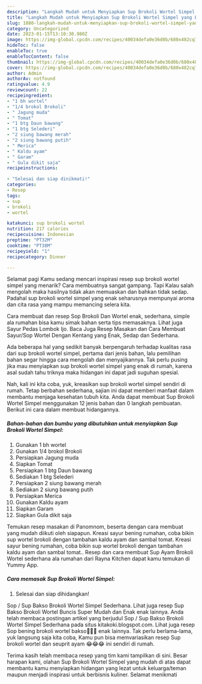 ```yaml
---
description: "Langkah Mudah untuk Menyiapkan Sup Brokoli Wortel Simpel yang Lezat Sekali, Buat Buka Puasa Lezat Sekali"
title: "Langkah Mudah untuk Menyiapkan Sup Brokoli Wortel Simpel yang Lezat Sekali, Buat Buka Puasa Lezat Sekali"
slug: 1880-langkah-mudah-untuk-menyiapkan-sup-brokoli-wortel-simpel-yang-lezat-sekali-buat-buka-puasa-lezat-sekali
category: Uncategorized
date: 2023-01-15T13:10:30.980Z
image: https://img-global.cpcdn.com/recipes/40034defa0e36d0b/680x482cq70/sup-brokoli-wortel-simpel-foto-resep-utama.jpg
hideToc: false
enableToc: true
enableTocContent: false
thumbnail: https://img-global.cpcdn.com/recipes/40034defa0e36d0b/680x482cq70/sup-brokoli-wortel-simpel-foto-resep-utama.jpg
cover: https://img-global.cpcdn.com/recipes/40034defa0e36d0b/680x482cq70/sup-brokoli-wortel-simpel-foto-resep-utama.jpg
author: Admin
authorAv: notfound
ratingvalue: 4.9
reviewcount: 22
recipeingredient:
- "1 bh wortel"
- "1/4 brokol Brokoli"
- " Jagung muda"
- " Tomat"
- "1 btg Daun bawang"
- "1 btg Selederi"
- "2 siung bawang merah"
- "2 siung bawang putih"
- " Merica"
- " Kaldu ayam"
- " Garam"
- " Gula dikit saja"
recipeinstructions:

- "Selesai dan siap dinikmati!"
categories:
- Resep
tags:
- sup
- brokoli
- wortel

katakunci: sup brokoli wortel 
nutrition: 217 calories
recipecuisine: Indonesian
preptime: "PT32M"
cooktime: "PT38M"
recipeyield: "1"
recipecategory: Dinner

---
```



Selamat pagi Kamu sedang mencari inspirasi resep sup brokoli wortel simpel yang menarik? Cara membuatnya sangat gampang. Tapi Kalau salah mengolah maka hasilnya tidak akan memuaskan dan bahkan tidak sedap. Padahal sup brokoli wortel simpel yang enak seharusnya mempunyai aroma dan cita rasa yang mampu memancing selera kita.


Cara membuat dan resep Sop Brokoli Dan Wortel enak, sederhana, simple ala rumahan bisa kamu simak bahan serta tips memasaknya. Lihat juga Sayur Pedas Lombok Ijo. Baca Juga Resep Masakan dan Cara Membuat Sayur/Sop Wortel Dengan Kentang yang Enak, Sedap dan Sederhana.

Ada beberapa hal yang sedikit banyak berpengaruh terhadap kualitas rasa dari sup brokoli wortel simpel, pertama dari jenis bahan, lalu pemilihan bahan segar hingga cara mengolah dan menyajikannya. Tak perlu pusing jika mau menyiapkan sup brokoli wortel simpel yang enak di rumah, karena asal sudah tahu triknya maka hidangan ini dapat jadi suguhan spesial.


Nah, kali ini kita coba, yuk, kreasikan sup brokoli wortel simpel sendiri di rumah. Tetap berbahan sederhana, sajian ini dapat memberi manfaat dalam membantu menjaga kesehatan tubuh kita. Anda dapat membuat Sup Brokoli Wortel Simpel menggunakan 12 jenis bahan dan 0 langkah pembuatan. Berikut ini cara dalam membuat hidangannya.

<!--inarticleads1-->

##### Bahan-bahan dan bumbu yang dibutuhkan untuk menyiapkan Sup Brokoli Wortel Simpel:

1. Gunakan 1 bh wortel
1. Gunakan 1/4 brokol Brokoli
1. Persiapkan  Jagung muda
1. Siapkan  Tomat
1. Persiapkan 1 btg Daun bawang
1. Sediakan 1 btg Selederi
1. Persiapkan 2 siung bawang merah
1. Sediakan 2 siung bawang putih
1. Persiapkan  Merica
1. Gunakan  Kaldu ayam
1. Siapkan  Garam
1. Siapkan  Gula dikit saja


Temukan resep masakan di Panomnom, beserta dengan cara membuat yang mudah diikuti oleh siapapun. Kreasi sayur bening rumahan, coba bikin sup wortel brokoli dengan tambahan kaldu ayam dan sambal tomat. Kreasi sayur bening rumahan, coba bikin sup wortel brokoli dengan tambahan kaldu ayam dan sambal tomat.. Resep dan cara membuat Sup Ayam Brokoli Wortel sederhana ala rumahan dari Rayna Kitchen dapat kamu temukan di Yummy App. 

<!--inarticleads2-->

##### Cara memasak Sup Brokoli Wortel Simpel:


1. Selesai dan siap dihidangkan!

Sop / Sup Bakso Brokoli Wortel Simpel Sederhana. Lihat juga resep Sup Bakso Brokoli Wortel Buncis Super Mudah dan Enak enak lainnya. Anda telah membaca postingan artikel yang berjudul Sop / Sup Bakso Brokoli Wortel Simpel Sederhana pada situs kitakoki.blogspot.com. Lihat juga resep Sop bening brokoli wortel bakso🥦🥕🍲 enak lainnya. Tak perlu berlama-lama, yuk langsung saja kita coba, Kamu pun bisa memvariasikan resep Sup brokoli wortel dan seuprit ayam 😂😂😂 ini sendiri di rumah. 

Terima kasih telah membaca resep yang tim kami tampilkan di sini. Besar harapan kami, olahan Sup Brokoli Wortel Simpel yang mudah di atas dapat membantu kamu menyiapkan hidangan yang lezat untuk keluarga/teman maupun menjadi inspirasi untuk berbisnis kuliner. Selamat menikmati
